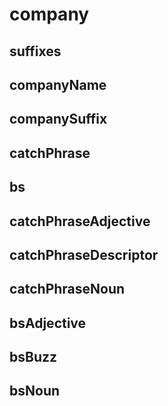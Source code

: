 # company

## suffixes

## companyName

## companySuffix

## catchPhrase

## bs

## catchPhraseAdjective

## catchPhraseDescriptor

## catchPhraseNoun

## bsAdjective

## bsBuzz

## bsNoun